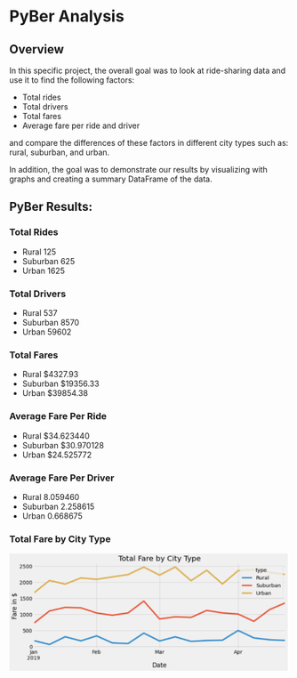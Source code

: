 # PyBer Analysis

## Overview

In this specific project, the overall goal was to look at ride-sharing data and use it to find the following factors:
* Total rides
* Total drivers
* Total fares
* Average fare per ride and driver

and compare the differences of these factors in different city types such as: rural, suburban, and urban.

In addition, the goal was to demonstrate our results by visualizing with graphs and creating a summary DataFrame of the data. 

## PyBer Results:

### Total Rides
- Rural        125
- Suburban     625
- Urban       1625

### Total Drivers
- Rural         537
- Suburban     8570
- Urban       59602

### Total Fares
- Rural        $4327.93
- Suburban    $19356.33
- Urban       $39854.38

### Average Fare Per Ride 
- Rural       $34.623440
- Suburban    $30.970128
- Urban       $24.525772

### Average Fare Per Driver
- Rural       8.059460
- Suburban    2.258615
- Urban       0.668675

### Total Fare by City Type

![](Resources/linegraph.png)


